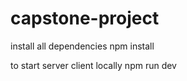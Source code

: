 # capstone-project

install all dependencies
npm install

to start server client locally
npm run dev
